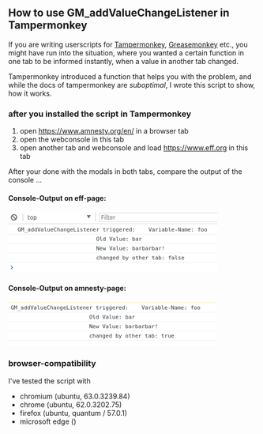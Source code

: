 ## How to use GM_addValueChangeListener in Tampermonkey

If you are writing userscripts for [Tampermonkey](http://tampermonkey.net/), [Greasemonkey](https://wiki.greasespot.net/Main_Page) etc., you might have run into the situation, where you wanted a certain function in one tab to be informed instantly, when a value in another tab changed.

Tampermonkey introduced a function that helps you with the problem, and while the docs of tampermonkey are *suboptimal*, I wrote this script to show, how it works.

### after you installed the script in Tampermonkey

1. open https://www.amnesty.org/en/ in a browser tab
1. open the webconsole in this tab
1. open another tab and webconsole and load https://www.eff.org in this tab

After your done with the modals  in both tabs, compare the output of the console ...

#### Console-Output on eff-page:
![Console-Output on eff-page](./images/eff.jpg)

#### Console-Output on amnesty-page:
![Console-Output on amnesty-page](./images/amnesty.jpg)

### browser-compatibility

I've tested the script with

* chromium (ubuntu, 63.0.3239.84)
* chrome (ubuntu, 62.0.3202.75)
* firefox (ubuntu, quantum / 57.0.1)
* microsoft edge ()


